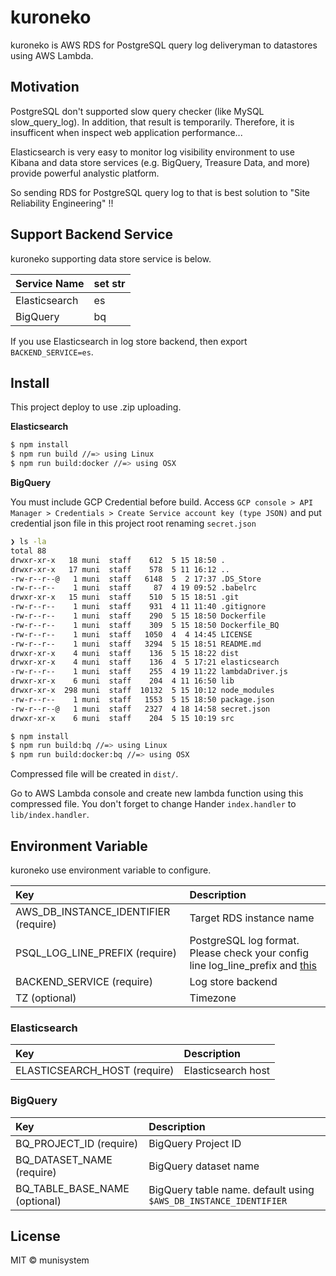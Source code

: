 # kuroneko
kuroneko is AWS RDS for PostgreSQL query log deliveryman to datastores using AWS Lambda.

## Motivation
PostgreSQL don't supported slow query checker (like MySQL slow_query_log). In addition, that result is temporarily. Therefore, it is insufficent when inspect web application performance...

Elasticsearch is very easy to monitor log visibility environment to use Kibana and data store services (e.g. BigQuery, Treasure Data, and more) provide powerful analystic platform.

So sending RDS for PostgreSQL query log to that is best solution to "Site Reliability Engineering" !!

## Support Backend Service
kuroneko supporting data store service is below.

|Service Name|set str|
|:-----|:-----|
|Elasticsearch|es|
|BigQuery|bq|

If you use Elasticsearch in log store backend, then export `BACKEND_SERVICE=es`.

## Install

This project deploy to use .zip uploading.

**Elasticsearch**

```sh
$ npm install
$ npm run build //=> using Linux
$ npm run build:docker //=> using OSX
```

**BigQuery**

You must include GCP Credential before build.
Access `GCP console > API Manager > Credentials > Create Service account key (type JSON)` and put credential json file in this project root renaming `secret.json`

```sh
❯ ls -la
total 88
drwxr-xr-x   18 muni  staff    612  5 15 18:50 .
drwxr-xr-x   17 muni  staff    578  5 11 16:12 ..
-rw-r--r--@   1 muni  staff   6148  5  2 17:37 .DS_Store
-rw-r--r--    1 muni  staff     87  4 19 09:52 .babelrc
drwxr-xr-x   15 muni  staff    510  5 15 18:51 .git
-rw-r--r--    1 muni  staff    931  4 11 11:40 .gitignore
-rw-r--r--    1 muni  staff    290  5 15 18:50 Dockerfile
-rw-r--r--    1 muni  staff    309  5 15 18:50 Dockerfile_BQ
-rw-r--r--    1 muni  staff   1050  4  4 14:45 LICENSE
-rw-r--r--    1 muni  staff   3294  5 15 18:51 README.md
drwxr-xr-x    4 muni  staff    136  5 15 18:22 dist
drwxr-xr-x    4 muni  staff    136  4  5 17:21 elasticsearch
-rw-r--r--    1 muni  staff    255  4 19 11:22 lambdaDriver.js
drwxr-xr-x    6 muni  staff    204  4 11 16:50 lib
drwxr-xr-x  298 muni  staff  10132  5 15 10:12 node_modules
-rw-r--r--    1 muni  staff   1553  5 15 18:50 package.json
-rw-r--r--@   1 muni  staff   2327  4 18 14:58 secret.json
drwxr-xr-x    6 muni  staff    204  5 15 10:19 src
```

```sh
$ npm install
$ npm run build:bq //=> using Linux
$ npm run build:docker:bq //=> using OSX
```

Compressed file will be created in `dist/`.

Go to AWS Lambda console and create new lambda function using this compressed file.
You don't forget to change Hander `index.handler` to `lib/index.handler`.

## Environment Variable
kuroneko use environment variable to configure.

|Key|Description|
|:-----|:-----|
|AWS_DB_INSTANCE_IDENTIFIER (require)|Target RDS instance name|
|PSQL_LOG_LINE_PREFIX (require)|PostgreSQL log format. Please check your config line log_line_prefix and [this](https://github.com/munisystem/plpr#support-postgresql-log-format)|
|BACKEND_SERVICE (require)|Log store backend|
|TZ (optional)|Timezone|

### Elasticsearch
|Key|Description|
|:-----|:-----|
|ELASTICSEARCH_HOST (require)|Elasticsearch host|

### BigQuery
|Key|Description|
|:-----|:-----|
|BQ_PROJECT_ID (require)|BigQuery Project ID|
|BQ_DATASET_NAME (require)|BigQuery dataset name|
|BQ_TABLE_BASE_NAME (optional)|BigQuery table name. default using `$AWS_DB_INSTANCE_IDENTIFIER`|

## License
MIT © munisystem
